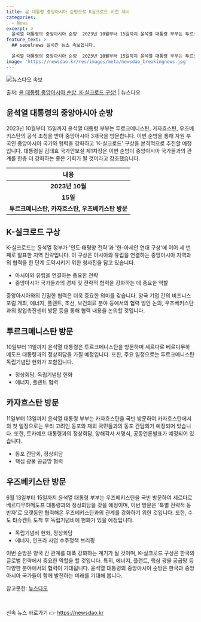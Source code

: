 ```yaml
---
title: 윤 대통령 중앙아시아 순방으로 K실크로드 비전 제시
categories:
  - News
excerpt: >
  윤석열 대통령의 중앙아시아 순방  2023년 10월부터 15일까지 윤석열 대통령 부부는 투르크메니스탄, 카자…
feature_text: >
  ## seoulnews 실시간 뉴스 속보입니다.

  윤석열 대통령의 중앙아시아 순방  2023년 10월부터 15일까지 윤석열 대통령 부부는 투르크메니스탄, 카자…
image: 'https://newsdao.kr/res/images/meta/newsdao_breakingnews.jpg'
---
```


![뉴스다오 속보](https://newsdao.kr/res/images/meta/newsdao_breakingnews.jpg)

<p>출처: <a href="https://newsdao.kr/4136" rel="dofollow">윤 대통령 중앙아시아 순방, K-실크로드 구상!</a> | 뉴스다오</p>

<h2 data-ke-size="size26">윤석열 대통령의 중앙아시아 순방</h2>
<p data-ke-size="size16">2023년 10월부터 15일까지 윤석열 대통령 부부는 투르크메니스탄, 카자흐스탄, 우즈베키스탄의 공식 초청을 받아 중앙아시아 3개국을 방문합니다. 이번 순방을 통해 자원 부국인 중앙아시아 국가와 협력을 강화하고 'K-실크로드' 구상을 본격적으로 추진할 예정입니다. 대통령실 김태효 국가안보실 제1차장은 이번 순방이 중앙아시아 국가들과의 관계를 한층 더 강화하는 좋은 기회가 될 것이라고 강조했습니다.</p>
<table>
<thead>
<tr>
<th style="text-align: center;">내용</th>
</tr>
</thead>
<tbody>
<tr>
<td style="text-align: center; height: 17px;"><b>2023년 10월</b></td>
</tr>
<tr>
<td style="text-align: center; height: 17px;"><b>15일</b></td>
</tr>
<tr>
<td style="text-align: center; height: 17px;"><b>투르크메니스탄, 카자흐스탄, 우즈베키스탄 방문</b></td>
</tr>
</tbody>
</table>

<h2 data-ke-size="size26">K-실크로드 구상</h2>
<p data-ke-size="size16">K-실크로드는 윤석열 정부가 '인도·태평양 전략'과 '한-아세안 연대 구상'에 이어 세 번째로 발표한 지역 전략입니다. 이 구상은 아시아와 유럽을 연결하는 중앙아시아 지역과의 협력을 한 단계 도약시키기 위한 청사진을 담고 있습니다.</p>
<ul>
<li>아시아와 유럽을 연결하는 중요한 전략</li>
<li>중앙아시아 국가들과의 경제 및 전략적 협력을 강화하는 데 중요한 역할</li>
</ul>
<p data-ke-size="size16">중앙아시아와의 긴밀한 협력은 더욱 중요한 의미를 갖습니다. 양국 기업 간의 비즈니스 포럼 개최, 에너지, 플랜트, 조선, 보건의료 분야 등에서의 협력 방안 논의, 우즈베키스탄과의 창업촉진센터 방문 등을 통해 협력 내용을 논의할 것입니다.</p>

<h2 data-ke-size="size26">투르크메니스탄 방문</h2>
<p data-ke-size="size16">10일부터 11일까지 윤석열 대통령은 투르크메니스탄을 방문하며 세르다르 베르디무하메도프 대통령과의 정상회담을 가질 예정입니다. 또한, 주요 일정으로는 투르크메니스탄 독립기념탑 헌화가 포함됩니다.</p>
<ul>
<li>정상회담, 독립기념탑 헌화</li>
<li>에너지, 플랜트 협력</li>
</ul>

<h2 data-ke-size="size26">카자흐스탄 방문</h2>
<p data-ke-size="size16">11일부터 13일까지 윤석열 대통령 부부는 카자흐스탄을 국빈 방문하여 카자흐스탄에서의 첫 일정으로는 우리 고려인 동포와 재외 국민들과의 동포 간담회가 예정되어 있습니다. 또한, 토카예프 대통령과의 정상회담, 양해각서 서명식, 공동언론발표가 예정되어 있습니다.</p>
<ul>
<li>동포 간담회, 정상회담</li>
<li>핵심 광물 공급망 협력</li>
</ul>

<h2 data-ke-size="size26">우즈베키스탄 방문</h2>
<p data-ke-size="size16">6월 13일부터 15일까지 윤석열 대통령 부부는 우즈베키스탄을 국빈 방문하여 세르다르 베르디무하메도프 대통령과의 정상회담을 갖을 예정이며, 이번 방문은 '특별 전략적 동반자'로 오랫동안 협력해온 우즈베키스탄과의 관계를 강화하기 위한 것입니다. 또한, 수도 타슈켄트 도착 후 독립기념비에 헌화가 있을 예정입니다.</p>
<ul>
<li>독립기념비 헌화, 정상회담</li>
<li>에너지, 인프라 사업 수주정책 브리핑</li>
</ul>

<p data-ke-size="size16">이번 순방은 양국 간 관계를 대폭 강화하는 계기가 될 것이며, K-실크로드 구상은 한국의 글로벌 전략에서 중요한 역할을 할 것입니다. 특히, 에너지, 플랜트, 핵심 광물 공급망 등 다양한 분야에서의 협력이 기대됩니다. 윤석열 대통령의 중앙아시아 순방은 한국과 중앙아시아 국가들이 함께 발전하는 미래를 기대해 봅니다.</p>

<p data-ke-size="size16">참고문헌: <a href="https://newsdao.kr/4136">뉴스다오</a></p>
<p data-ke-size="size16">&nbsp;</p> 

신속 뉴스 바로가기 👉 <a href="https://newsdao.kr" rel="dofollow">https://newsdao.kr</a>


